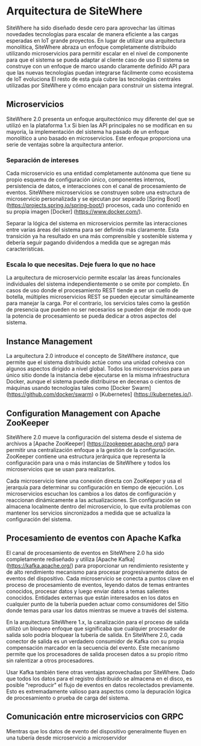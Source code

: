 # Arquitectura de SiteWhere

SiteWhere ha sido diseñado desde cero para aprovechar las últimas novedades
tecnologías para escalar de manera eficiente a las cargas esperadas en IoT grande
proyectos. En lugar de utilizar una arquitectura monolítica, SiteWhere abraza
un enfoque completamente distribuido utilizando microservicios para permitir escalar en el
nivel de componente para que el sistema se pueda adaptar al cliente
caso de uso El sistema se construye con un enfoque de marco usando claramente definido
API para que las nuevas tecnologías puedan integrarse fácilmente como ecosistema de IoT
evoluciona El resto de esta guía cubre las tecnologías centrales utilizadas por
SiteWhere y cómo encajan para construir un sistema integral.

## Microservicios

SiteWhere 2.0 presenta un enfoque arquitectónico muy diferente del que se utilizó
en la plataforma 1.x Si bien las API principales no se modifican en su mayoría, la implementación del sistema
ha pasado de un enfoque monolítico a uno basado en microservicios. Este enfoque
proporciona una serie de ventajas sobre la arquitectura anterior.

### Separación de intereses

Cada microservicio es una entidad completamente autónoma que tiene su
propio esquema de configuración único, componentes internos, persistencia de datos,
e interacciones con el canal de procesamiento de eventos. SiteWhere microservicios
se construyen sobre una estructura de microservicio personalizada y se ejecutan por separado
[Spring Boot] (https://projects.spring.io/spring-boot/) procesos, cada uno
contenido en su propia imagen [Docker] (https://www.docker.com/).

Separar la lógica del sistema en microservicios permite las interacciones
entre varias áreas del sistema para ser definido más claramente. Esta
transición ya ha resultado en una más comprensible y sostenible
sistema y debería seguir pagando dividendos a medida que se agregan más características.

### Escala lo que necesitas. Deje fuera lo que no hace

La arquitectura de microservicio permite escalar las áreas funcionales individuales del sistema
independientemente o se omite por completo. En casos de uso donde el procesamiento REST tiende a
ser un cuello de botella, múltiples microservicios REST se pueden ejecutar simultáneamente para manejar la carga.
Por el contrario, los servicios tales como la gestión de presencia que pueden no ser necesarios se pueden dejar
de modo que la potencia de procesamiento se pueda dedicar a otros aspectos del sistema.

## Instance Management

La arquitectura 2.0 introduce el concepto de SiteWhere _instance_, que
permite que el sistema distribuido actúe como una unidad cohesiva con algunos aspectos
dirigido a nivel global. Todos los microservicios para un único sitio donde
la instancia debe ejecutarse en la misma infraestructura Docker, aunque el sistema
puede distribuirse en decenas o cientos de máquinas usando tecnologías tales como
[Docker Swarm] (https://github.com/docker/swarm) o [Kubernetes] (https://kubernetes.io/).

## Configuration Management con Apache ZooKeeper

SiteWhere 2.0 mueve la configuración del sistema desde el sistema de archivos a
[Apache ZooKeeper] (https://zookeeper.apache.org/) para permitir una centralización
enfoque a la gestión de la configuración. ZooKeeper contiene una estructura jerárquica
que representa la configuración para una o más instancias de SiteWhere
y todos los microservicios que se usan para realizarlos.

Cada microservicio tiene una conexión directa con ZooKeeper y usa el
jerarquía para determinar su configuración en tiempo de ejecución. Los microservicios escuchan los cambios
a los datos de configuración y reaccionan dinámicamente a las actualizaciones. Sin configuración
se almacena localmente dentro del microservicio, lo que evita problemas con
mantener los servicios sincronizados a medida que se actualiza la configuración del sistema.

## Procesamiento de eventos con Apache Kafka

El canal de procesamiento de eventos en SiteWhere 2.0 ha sido completamente rediseñado y utiliza
[Apache Kafka] (https://kafka.apache.org/) para proporcionar un rendimiento resistente y de alto rendimiento
mecanismo para procesar progresivamente datos de eventos del dispositivo. Cada microservicio se conecta a
puntos clave en el proceso de procesamiento de eventos, leyendo datos de temas entrantes conocidos,
procesar datos y luego enviar datos a temas salientes conocidos. Entidades externas que
están interesados ​​en los datos en cualquier punto de la tubería pueden actuar como consumidores del Sitio donde
temas para usar los datos mientras se mueve a través del sistema.

En la arquitectura SiteWhere 1.x, la canalización para el proceso de salida utilizó un bloqueo
enfoque que significaba que cualquier procesador de salida solo podría bloquear la tubería de salida.
En SiteWhere 2.0, cada conector de salida es un verdadero consumidor de Kafka con su propia compensación
marcador en la secuencia del evento. Este mecanismo permite que los procesadores de salida procesen datos
a su propio ritmo sin ralentizar a otros procesadores.

Usar Kafka también tiene otras ventajas aprovechadas por SiteWhere. Dado que todos los datos para
el registro distribuido se almacena en el disco, es posible "reproducir" el flujo de eventos
en datos recolectados previamente. Esto es extremadamente valioso para aspectos como la depuración
lógica de procesamiento o prueba de carga del sistema.

## Comunicación entre microservicios con GRPC

Mientras que los datos de evento del dispositivo generalmente fluyen en una tubería desde microservicio a microservidor